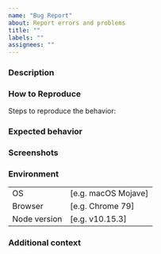 ```yaml
---
name: "Bug Report"
about: Report errors and problems
title: ""
labels: ""
assignees: ""
---
```


### Description

<!--
Please describe with clear and concise description of what the bug is.
-->

### How to Reproduce

Steps to reproduce the behavior:

<!--
Eg:
1. Go to '...'
2. Click on '....'
3. Scroll down to '....'
4. See error
 -->

### Expected behavior

<!--
Please describe with clear and concise description of what you expected to happen.
-->

### Screenshots

<!--
If applicable, add screenshots to help explain your problem.
-->

### Environment

|              |                     |
| ------------ | ------------------- |
| OS           | [e.g. macOS Mojave] |
| Browser      | [e.g. Chrome 79]    |
| Node version | [e.g. v10.15.3]     |

### Additional context

<!--
Add any other context about the problem here.
-->
